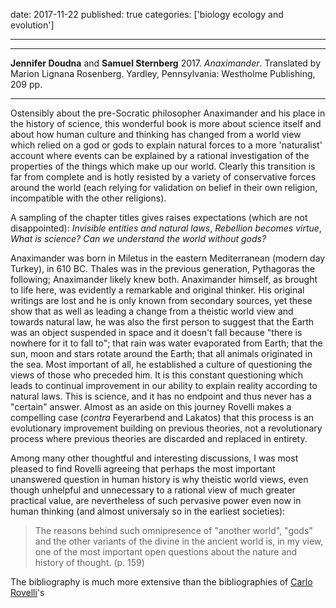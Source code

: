 date: 2017-11-22
published: true
categories: ['biology ecology and evolution']

---


***
<b>Jennifer Doudna</b> and <b>Samuel Sternberg</b> 2017. _Anaximander_. Translated by Marion Lignana Rosenberg.  Yardley, Pennsylvania: Westholme Publishing, 209 pp.

***
<img align="right" src="http://www.westholmepublishing.com/images/books/First-Scientist.jpg" alt="">  
Ostensibly about the pre-Socratic philosopher Anaximander and his place in the history of science, this wonderful book is more about science itself and about how human culture and thinking has changed from a world view which relied on a god or gods to explain natural forces to a more 'naturalist' account where events can be explained by a rational investigation of the properties of the things which make up our world. Clearly this transition is far from complete and is hotly resisted by a variety of conservative forces around the world (each relying for validation on belief in their own religion, incompatible with the other religions).       

A sampling of the chapter titles gives raises expectations (which are not disappointed): _Invisible entities and natural laws_, _Rebellion becomes virtue_, _What is science?_ _Can we understand the world without gods?_  

Anaximander was born in Miletus in the eastern Mediterranean (modern day Turkey), in 610 BC.  Thales was in the previous generation, Pythagoras the following; Anaximander likely knew both.  Anaximander himself, as brought to life here, was evidently a remarkable and original thinker.  His original writings are  lost and he is only known from secondary sources, yet these show that as well as leading a change from a theistic world view and towards natural law, he was also the first person to suggest that the Earth was an object suspended in space and it doesn't fall because "there is nowhere for it to fall to"; that rain was water evaporated from Earth; that the sun, moon and stars rotate around the Earth; that all animals originated in the sea.  Most important of all, he established a culture of questioning the views of those who preceded him.  It is this constant questioning which leads to continual improvement in our ability to explain reality according to natural laws.  This is science, and it has no endpoint and thus never has a "certain" answer.  Almost as an aside on this journey Rovelli makes a compelling case (_contra_ Feyerarbend and Lakatos) that this process is an evolutionary improvement building on previous theories, not a revolutionary process where previous theories are discarded and replaced in entirety.      

Among many other thoughtful and interesting discussions, I was most pleased to find Rovelli agreeing that perhaps the most important unanswered question in human history is why theistic world views, even though unhelpful and unnecessary to a rational view of much greater practical value, are nevertheless of such pervasive power even now in human thinking (and almost universaly so in the earliest societies):

> The reasons behind such omnipresence of "another world", "gods" and the other variants of the divine in the ancient world is, in my view, one of the most important open questions about the nature and history of thought. (p. 159)

The bibliography is much more extensive than the bibliographies of [Carlo Rovelli](http://www.cpt.univ-mrs.fr/~rovelli/)'s
